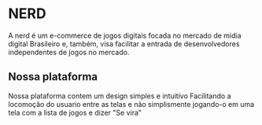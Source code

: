 # NERD

A nerd é um e-commerce de jogos digitais focada no mercado de midia digital Brasileiro
e, também, visa facilitar a entrada de desenvolvedores independentes de jogos no mercado.


## Nossa plataforma

Nossa plataforma contem um design simples e intuitivo 
Facilitando a locomoção do usuario entre as telas e não simplismente jogando-o
em uma tela com a lista de jogos e dizer "Se vira"

